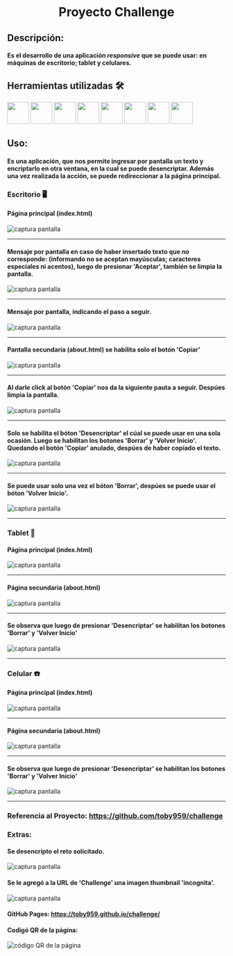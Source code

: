 <h1 align="center">Proyecto Challenge</h1>

## Descripción:  
#### Es el desarrollo de una aplicación *responsive* que se puede usar: en máquinas de escritorio; tablet y celulares. 

## Herramientas utilizadas  :hammer_and_wrench:


<img src="https://cdn.jsdelivr.net/gh/devicons/devicon@latest/icons/html5/html5-original.svg" width="50" height="50"/>



<img src="https://cdn.jsdelivr.net/gh/devicons/devicon@latest/icons/javascript/javascript-original.svg" width="50" height="50"/>

<img src="https://cdn.jsdelivr.net/gh/devicons/devicon@latest/icons/css3/css3-original.svg" width="50" height="50"/>


<img src="https://cdn.jsdelivr.net/gh/devicons/devicon@latest/icons/git/git-original.svg"  width="50" height="50"/>

<img src="https://cdn.jsdelivr.net/gh/devicons/devicon@latest/icons/github/github-original.svg" width="50" height="50"/>

<img src="https://cdn.jsdelivr.net/gh/devicons/devicon@latest/icons/figma/figma-original.svg" width="50" height="50" />

<img src="https://cdn.jsdelivr.net/gh/devicons/devicon@latest/icons/trello/trello-original.svg"  width="50" height="50" />

<img src="https://cdn.jsdelivr.net/gh/devicons/devicon@latest/icons/visualstudio/visualstudio-plain.svg" width="50" height="50"/>

## Uso:
#### Es una aplicación, que nos permite ingresar por pantalla un texto y encriptarlo en otra ventana, en la cual se puede desencriptar. Además una vez realizada la acción, se puede redireccionar a la página principal.


### Escritorio :desktop_computer: 

#### Página principal (index.html)
![captura pantalla](assets/imagen-1.png)
___
#### Mensaje por pantalla en caso de haber insertado texto que no corresponde: (informando no se aceptan mayúsculas; caracteres especiales ni acentos), luego de presionar 'Aceptar', también se limpia la pantalla. 
![captura pantalla](assets/imagen-2.png)
___
#### Mensaje por pantalla, indicando el paso a seguir. 
![captura pantalla](assets/imagen-3.png)
___
#### Pantalla secundaria (about.html) se habilita solo el botón 'Copiar'  
![captura pantalla](assets/imagen-4.png)
___
#### Al darle click al botón 'Copiar' nos da la siguiente pauta a seguir. Despúes limpia la pantalla.
![captura pantalla](assets/imagen-5.png)
___
#### Solo se habilita el bóton 'Desencriptar' el cúal se puede usar en una sola ocasión. Luego se habilitan los botones 'Borrar' y 'Volver Inicio'. Quedando el botón 'Copiar' anulado, despúes de haber copiado el texto.
![captura pantalla](assets/imagen-6.png)
___
#### Se puede usar solo una vez el bóton 'Borrar', despúes se puede usar el bóton 'Volver Inicio'.

![captura pantalla](assets/imagen-7.png)
___

### Tablet :iphone:

#### Página principal (index.html)
![captura pantalla](assets/imagen-8.png)
___
#### Página secundaria (about.html)
![captura pantalla](assets/imagen-9.png)
___
#### Se observa que luego de presionar 'Desencriptar' se habilitan los botones 'Borrar' y 'Volver Inicio' 
![captura pantalla](assets/imagen-10.png)
___

### Celular :phone:
#### Página principal (index.html)
![captura pantalla](assets/imagen-11.png)
___
#### Página secundaria (about.html)
![captura pantalla](assets/imagen-12.png)
___
#### Se observa que luego de presionar 'Desencriptar' se habilitan los botones 'Borrar' y 'Volver Inicio' 
![captura pantalla](assets/imagen-13.png)
___

### Referencia al Proyecto: https://github.com/toby959/challenge

### Extras:
#### Se desencripto el reto solicitado.
![captura pantalla](assets/imagen-14.png)

#### Se le agregó a la URL de 'Challenge' una imagen thumbnail 'incognita'.
![captura pantalla](assets/imagen-15.png)

#### GitHub Pages: https://toby959.github.io/challenge/

#### Codigó QR de la página: 
![código QR de la página](assets/frame.png)
